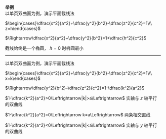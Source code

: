 **举例**  
以单页双曲面为例，演示平面截线法  
  
$\begin{cases}\dfrac{x^2}{a^2}+\dfrac{y^2}{b^2}-\dfrac{z^2}{c^2}=1\\\ z=h\end{cases}$  
  
$\Rightarrow\dfrac{x^2}{a^2}+\dfrac{y^2}{b^2}=1+\dfrac{h^2}{c^2}$  
  
截线始终是一个椭圆， $h=0$ 时椭圆最小  
  
---  
以单页双曲面为例，演示平面截线法  
  
$\begin{cases}\dfrac{x^2}{a^2}+\dfrac{y^2}{b^2}-\dfrac{z^2}{c^2}=1\\\ x=k\end{cases}$  
  
$\Rightarrow\dfrac{y^2}{b^2}-\dfrac{z^2}{c^2}=1-\dfrac{k^2}{a^2}$  
  
$1-\dfrac{k^2}{a^2}>0\Leftrightarrow|k|>a\Leftrightarrow$ 实轴与 $z$ 轴平行的双曲线  
  
$1-\dfrac{k^2}{a^2}=0\Leftrightarrow k=a\Leftrightarrow$ 两条相交直线  
  
$1-\dfrac{k^2}{a^2}<0\Leftrightarrow|k|<a\Leftrightarrow$ 实轴与 $y$ 轴平行的双曲线  

